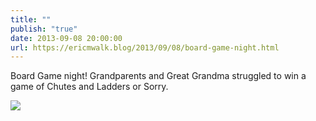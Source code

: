 ```yaml
---
title: ""
publish: "true"
date: 2013-09-08 20:00:00
url: https://ericmwalk.blog/2013/09/08/board-game-night.html
---
```


Board Game night! Grandparents and Great Grandma struggled to win a game of Chutes and Ladders or Sorry.

![](https://ericmwalk.blog/uploads/2022/a93f44e760.jpg)